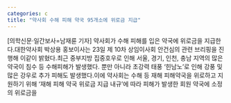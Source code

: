 ```yaml
---
categories: c
title: "약사회 수해 피해 약국 95개소에 위로금 지급"
---
```

[의학신문·일간보사=남재륜 기자] 약사회가 수해 피해를 입은 약국에 위로금을 지급한다.대한약사회 박상용 홍보이사는 23일 제 10차 상임이사회 안건심의 관련 브리핑을 진행해 이같이 밝혔다.최근 중부지방 집중호우로 인해 서울, 경기, 인천, 충남 지역의 많은 약국이 침수 등 수해피해가 발생했다. 뿐만 아니라 초강력 태풍 ‘힌남노’로 인해 강풍 및 많은 강우로 추가 피해도 발생했다.이에 약사회는 수해 등 재해 피해약국을 위로하고 지원하기 위해 ‘재해 피해 약국 위로금 지급 내규’에 따라 피해가 발생한 회원 약국에 소정의 위로금을